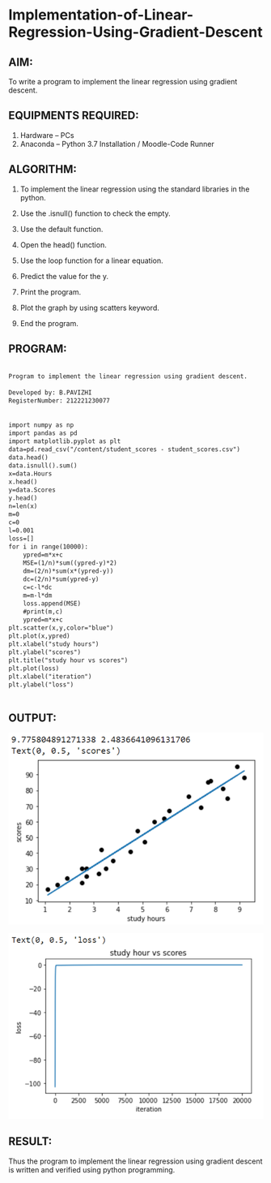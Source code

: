 # Implementation-of-Linear-Regression-Using-Gradient-Descent

## AIM:
To write a program to implement the linear regression using gradient descent.

## EQUIPMENTS REQUIRED:
1. Hardware – PCs
2. Anaconda – Python 3.7 Installation / Moodle-Code Runner

## ALGORITHM:

1. To implement the linear regression using the standard libraries in the python.

2. Use the .isnull() function to check the empty.

3. Use the default function.

4. Open the head() function.

5. Use the loop function for a linear equation.

6. Predict the value for the y.

7. Print the program.

8. Plot the graph by using scatters keyword.

9. End the program.
 
## PROGRAM:
```

Program to implement the linear regression using gradient descent.

Developed by: B.PAVIZHI
RegisterNumber: 212221230077


import numpy as np
import pandas as pd
import matplotlib.pyplot as plt
data=pd.read_csv("/content/student_scores - student_scores.csv")
data.head()
data.isnull().sum()
x=data.Hours
x.head()
y=data.Scores
y.head()
n=len(x)
m=0
c=0
l=0.001
loss=[]
for i in range(10000):
    ypred=m*x+c
    MSE=(1/n)*sum((ypred-y)*2)
    dm=(2/n)*sum(x*(ypred-y))
    dc=(2/n)*sum(ypred-y)
    c=c-l*dc
    m=m-l*dm
    loss.append(MSE)
    #print(m,c)
    ypred=m*x+c
plt.scatter(x,y,color="blue")
plt.plot(x,ypred)
plt.xlabel("study hours")
plt.ylabel("scores")
plt.title("study hour vs scores")
plt.plot(loss)
plt.xlabel("iteration")
plt.ylabel("loss")
    

```

## OUTPUT:
![output](./pavizhi.png)


![output](./pavizhi-2.png)




## RESULT:
Thus the program to implement the linear regression using gradient descent is written and verified using python programming.
